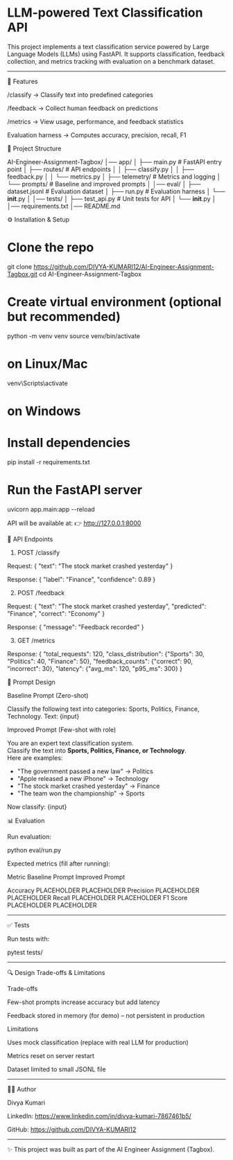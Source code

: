 # LLM-powered Text Classification API
This project implements a text classification service powered by Large Language Models (LLMs) using FastAPI.
It supports classification, feedback collection, and metrics tracking with evaluation on a benchmark dataset.


---

🚀 Features

/classify → Classify text into predefined categories

/feedback → Collect human feedback on predictions

/metrics → View usage, performance, and feedback statistics

Evaluation harness → Computes accuracy, precision, recall, F1

📂 Project Structure

AI-Engineer-Assignment-Tagbox/
│── app/
│   ├── main.py              # FastAPI entry point
│   ├── routes/              # API endpoints
│   │   ├── classify.py
│   │   ├── feedback.py
│   │   └── metrics.py
│   ├── telemetry/           # Metrics and logging
│   └── prompts/             # Baseline and improved prompts
│
│── eval/
│   ├── dataset.jsonl        # Evaluation dataset
│   ├── run.py               # Evaluation harness
│   └── __init__.py
│
│── tests/
│   ├── test_api.py          # Unit tests for API
│   └── __init__.py
│
│── requirements.txt
│── README.md

⚙️ Installation & Setup

# Clone the repo
git clone https://github.com/DIVYA-KUMARI12/AI-Engineer-Assignment-Tagbox.git
cd AI-Engineer-Assignment-Tagbox

# Create virtual environment (optional but recommended)
python -m venv venv
source venv/bin/activate   
# on Linux/Mac
venv\Scripts\activate      
# on Windows

# Install dependencies
pip install -r requirements.txt

# Run the FastAPI server
uvicorn app.main:app --reload

API will be available at:
👉 http://127.0.0.1:8000

📌 API Endpoints

1. POST /classify

Request:
{
  "text": "The stock market crashed yesterday"
}

Response:
{
  "label": "Finance",
  "confidence": 0.89
}

2. POST /feedback

Request:
{
  "text": "The stock market crashed yesterday",
  "predicted": "Finance",
  "correct": "Economy"
}

Response:
{
  "message": "Feedback recorded"
}

3. GET /metrics

Response:
{
  "total_requests": 120,
  "class_distribution": {"Sports": 30, "Politics": 40, "Finance": 50},
  "feedback_counts": {"correct": 90, "incorrect": 30},
  "latency": {"avg_ms": 120, "p95_ms": 300}
}

📝 Prompt Design

Baseline Prompt (Zero-shot)

Classify the following text into categories: Sports, Politics, Finance, Technology.
Text: {input}

Improved Prompt (Few-shot with role)

You are an expert text classification system.  
Classify the text into **Sports, Politics, Finance, or Technology**.  
Here are examples:
- "The government passed a new law" → Politics  
- "Apple released a new iPhone" → Technology  
- "The stock market crashed yesterday" → Finance  
- "The team won the championship" → Sports  

Now classify: {input}

📊 Evaluation

Run evaluation:

python eval/run.py

Expected metrics (fill after running):

Metric	Baseline Prompt	Improved Prompt

Accuracy	PLACEHOLDER	PLACEHOLDER
Precision	PLACEHOLDER	PLACEHOLDER
Recall	PLACEHOLDER	PLACEHOLDER
F1 Score	PLACEHOLDER	PLACEHOLDER

---

✅ Tests

Run tests with:

pytest tests/

---

🔍 Design Trade-offs & Limitations

Trade-offs

Few-shot prompts increase accuracy but add latency

Feedback stored in memory (for demo) – not persistent in production


Limitations

Uses mock classification (replace with real LLM for production)

Metrics reset on server restart

Dataset limited to small JSONL file

---

👩‍💻 Author

Divya Kumari

LinkedIn: https://www.linkedin.com/in/divya-kumari-7867461b5/

GitHub: https://github.com/DIVYA-KUMARI12

---

✨ This project was built as part of the AI Engineer Assignment (Tagbox).
